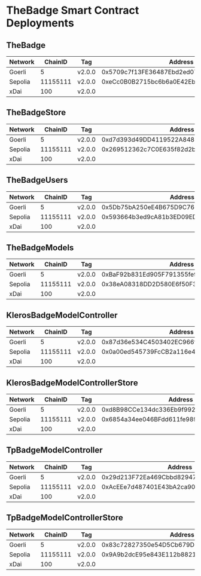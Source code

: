 # TheBadge Smart Contract Deployments

## TheBadge

| Network | ChainID  | Tag    | Address                                    | Transaction Hash                                                   |
| ------- | -------- | ------ | ------------------------------------------ | ------------------------------------------------------------------ |
| Goerli  | 5        | v2.0.0 | 0x5709c7f13FE36487Ebd2ed072AC9A0F43c33e86E | 0x90b30b7c5ebc4edd930abd56ba83410a3cf6420b3c03fea5339ee7d380a2d101 |
| Sepolia | 11155111 | v2.0.0 | 0xeCc0B0B2715bc6b6a0E42Eb9A7139aE28A360045 | 0x76fcecbb979d0acb3b8e37e8d5ed38abec7e5d3c4cf072d44798ba5340b73586 |
| xDai    | 100      | v2.0.0 |                                            |                                                                    |

## TheBadgeStore

| Network | ChainID  | Tag    | Address                                    | Transaction Hash                                                   |
| ------- | -------- | ------ | ------------------------------------------ | ------------------------------------------------------------------ |
| Goerli  | 5        | v2.0.0 | 0xd7d393d49DD4119522A848F18808BB71ca7F7c8B | 0xae8314eb948f99ff766b38084c84c949529cbb5907713dadaebf735a1eda3340 |
| Sepolia | 11155111 | v2.0.0 | 0x269512362c7C0E635f82d2bb14f203F8777A61D0 | 0xbe1c23606dcdafecc068b1fdca44b40eae8de002a4887ea1ff03c7b1c786e375 |
| xDai    | 100      | v2.0.0 |                                            |                                                                    |

## TheBadgeUsers

| Network | ChainID  | Tag    | Address                                    | Transaction Hash                                                   |
| ------- | -------- | ------ | ------------------------------------------ | ------------------------------------------------------------------ |
| Goerli  | 5        | v2.0.0 | 0x5Db75bA250eE4B675D9C7627BC11F2BC3b8c099f | 0x43e141d30aed9721dec6da9020c7792c48f2b41f72e7ffa3834fb428a45f48fd |
| Sepolia | 11155111 | v2.0.0 | 0x593664b3ed9cA81b3ED09ED8001c3aCE4898af6A | 0x4fe0b1da120e655043101d12b676d417243475dec04e66e29be54db131d7daf1 |
| xDai    | 100      | v2.0.0 |                                            |                                                                    |

## TheBadgeModels

| Network | ChainID  | Tag    | Address                                    | Transaction Hash                                                   |
| ------- | -------- | ------ | ------------------------------------------ | ------------------------------------------------------------------ |
| Goerli  | 5        | v2.0.0 | 0xBaF92b831Ed905F791355fe9ECF0fce144712bdb | 0x64aef3e57726b525e02f3ae6dbc88e4f36f299010e1e10494e5c19272999e15c |
| Sepolia | 11155111 | v2.0.0 | 0x38eA08318DD2D580E6f50F3c98Fb159B05D6261E | 0x66f02c03d291fb01439bf4bf38a2d4a40e779f339e26dc2c935ab6ceecb4cbb6 |
| xDai    | 100      | v2.0.0 |                                            |                                                                    |

## KlerosBadgeModelController

| Network | ChainID  | Tag    | Address                                    | Transaction Hash                                                   |
| ------- | -------- | ------ | ------------------------------------------ | ------------------------------------------------------------------ |
| Goerli  | 5        | v2.0.0 | 0x87d36e534C4503402EC966f82AB7267cda5d1313 | 0x4f795964a896460edc86717e85f97304e863f74d6878798adb798d5fca4d4114 |
| Sepolia | 11155111 | v2.0.0 | 0x0a00ed545739FcCB2a116e40e86c9B5D1e8e62f4 | 0x15450aed390bb9425e6abba408cdc14af785244c0154922920480ca511da9fc5 |
| xDai    | 100      | v2.0.0 |                                            |                                                                    |

## KlerosBadgeModelControllerStore

| Network | ChainID  | Tag    | Address                                    | Transaction Hash                                                   |
| ------- | -------- | ------ | ------------------------------------------ | ------------------------------------------------------------------ |
| Goerli  | 5        | v2.0.0 | 0xd8B98CCe134dc336Eb9f992663c99b29c338323e | 0x3130803b87ab61a5dd766d001f2358f73e5a828f85409f42f730b00ad85f6c89 |
| Sepolia | 11155111 | v2.0.0 | 0x6854a34ee046BFdd611fe9893C504482df280964 | 0xda36f9bf78f4ada1579b94f32fbfd4af0c6c51cf933f669e0f85378fd42d1897 |
| xDai    | 100      | v2.0.0 |                                            |                                                                    |

## TpBadgeModelController

| Network | ChainID  | Tag    | Address                                    | Transaction Hash                                                   |
| ------- | -------- | ------ | ------------------------------------------ | ------------------------------------------------------------------ |
| Goerli  | 5        | v2.0.0 | 0x29d213F72Ea469Cbbd8294755B0501bff846Ba1d | 0x22fd1efe48f5e8f01c726eccfc9dbd6f6dfdb27cd19a0d2745ca4ecf5f4f491d |
| Sepolia | 11155111 | v2.0.0 | 0xAcEEe7d487401E43bA2ca90c242F43573f9cC3a8 | 0xa997c0f8927c3bffa814af6d857f05b8b6d80ea2f711c952cd64322cecb966ec |
| xDai    | 100      | v2.0.0 |                                            |                                                                    |

## TpBadgeModelControllerStore

| Network | ChainID  | Tag    | Address                                    | Transaction Hash                                                   |
| ------- | -------- | ------ | ------------------------------------------ | ------------------------------------------------------------------ |
| Goerli  | 5        | v2.0.0 | 0x83c72827350e54D5Cb679Dd3cc47053944fA3b53 | 0x72c75b16c2bf697704a555ceba9e425bdde6e95f3cb7e95501268ef42e40de65 |
| Sepolia | 11155111 | v2.0.0 | 0x9A9b2dcE95e843E112b882150A70C9BB8980F099 | 0xa7784b84b3b991946c48112c76cfc9e2c74b4f2c5f064eac66f55a1bbb9d583c |
| xDai    | 100      | v2.0.0 |                                            |                                                                    |
